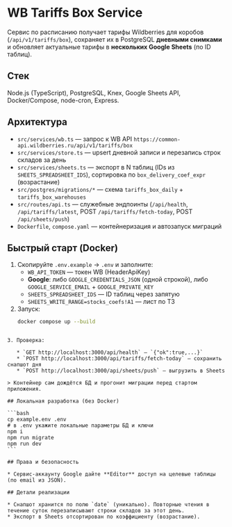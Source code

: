 # WB Tariffs Box Service

Сервис по расписанию получает тарифы Wildberries для коробов (`/api/v1/tariffs/box`), сохраняет их в PostgreSQL **дневными снимками** и обновляет актуальные тарифы в **нескольких Google Sheets** (по ID таблиц).

## Стек
Node.js (TypeScript), PostgreSQL, Knex, Google Sheets API, Docker/Compose, node-cron, Express.

## Архитектура
- `src/services/wb.ts` — запрос к WB API `https://common-api.wildberries.ru/api/v1/tariffs/box`
- `src/services/store.ts` — upsert дневной записи и перезапись строк складов за день
- `src/services/sheets.ts` — экспорт в N таблиц (IDs из `SHEETS_SPREADSHEET_IDS`), сортировка по `box_delivery_coef_expr` (возрастание)  
- `src/postgres/migrations/*` — схема `tariffs_box_daily` + `tariffs_box_warehouses`  
- `src/routes/api.ts` — служебные эндпоинты (`/api/health`, `/api/tariffs/latest`, POST `/api/tariffs/fetch-today`, POST `/api/sheets/push`)  
- `Dockerfile`, `compose.yaml` — контейнеризация и автозапуск миграций

## Быстрый старт (Docker)
1. Скопируйте `.env.example` → `.env` и заполните:
   - `WB_API_TOKEN` — токен WB (HeaderApiKey)
   - **Google**: либо `GOOGLE_CREDENTIALS_JSON` (одной строкой), либо `GOOGLE_SERVICE_EMAIL` + `GOOGLE_PRIVATE_KEY`
   - `SHEETS_SPREADSHEET_IDS` — ID таблиц через запятую
   - `SHEETS_WRITE_RANGE=stocks_coefs!A1` — лист по ТЗ
2. Запуск:
   ```bash
   docker compose up --build
````

3. Проверка:

   * `GET http://localhost:3000/api/health` — `{"ok":true,...}`
   * `POST http://localhost:3000/api/tariffs/fetch-today` — сохранить снапшот дня
   * `POST http://localhost:3000/api/sheets/push` — выгрузить в Sheets

> Контейнер сам дождётся БД и прогонит миграции перед стартом приложения.

## Локальная разработка (без Docker)

```bash
cp example.env .env
# в .env укажите локальные параметры БД и ключи
npm i
npm run migrate
npm run dev
```

## Права и безопасность

* Сервис-аккаунту Google дайте **Editor** доступ на целевые таблицы (по email из JSON).

## Детали реализации

* Снапшот хранится по полю `date` (уникально). Повторные чтения в течение суток перезаписывают строки складов за этот день.
* Экспорт в Sheets отсортирован по коэффициенту (возрастание).